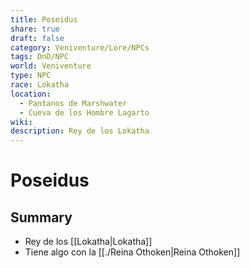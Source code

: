 ```yaml
---
title: Poseidus
share: true
draft: false
category: Veniventure/Lore/NPCs
tags: DnD/NPC
world: Veniventure
type: NPC
race: Lokatha
location:
  - Pantanos de Marshwater
  - Cueva de los Hombre Lagarto
wiki: 
description: Rey de los Lokatha
---
```


# Poseidus

## Summary

- Rey de los [[Lokatha|Lokatha]]
- Tiene algo con la [[./Reina Othoken|Reina Othoken]]